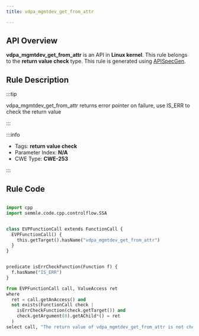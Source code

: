 ```yaml
---
title: vdpa_mgmtdev_get_from_attr

---
```



## API Overview
**vdpa_mgmtdev_get_from_attr** is an API in **Linux kernel**. This rule belongs to the **return value check** type. This rule is generated using [APISpecGen](../../tools/APISpecGen).
## Rule Description

:::tip

vdpa_mgmtdev_get_from_attr returns error pointer on failure, use IS_ERR to check the return value

:::

:::info

- Tags: **return value check**
- Parameter Index: **N/A**
- CWE Type: **CWE-253**

:::

## Rule Code
```python

import cpp
import semmle.code.cpp.controlflow.SSA


class EVPFunctionCall extends FunctionCall {
  EVPFunctionCall() {
    this.getTarget().hasName("vdpa_mgmtdev_get_from_attr")
  }
}


predicate isErrCheckFunction(Function f) {
  f.hasName("IS_ERR") 
}

from EVPFunctionCall call, ValueAccess ret
where
  ret = call.getAnAccess() and
  not exists(FunctionCall check |
    isErrCheckFunction(check.getTarget()) and
    check.getArgument(0).getAChild*() = ret
  )
select call, "The return value of vdpa_mgmtdev_get_from_attr is not checked with IS_ERR."
    
```